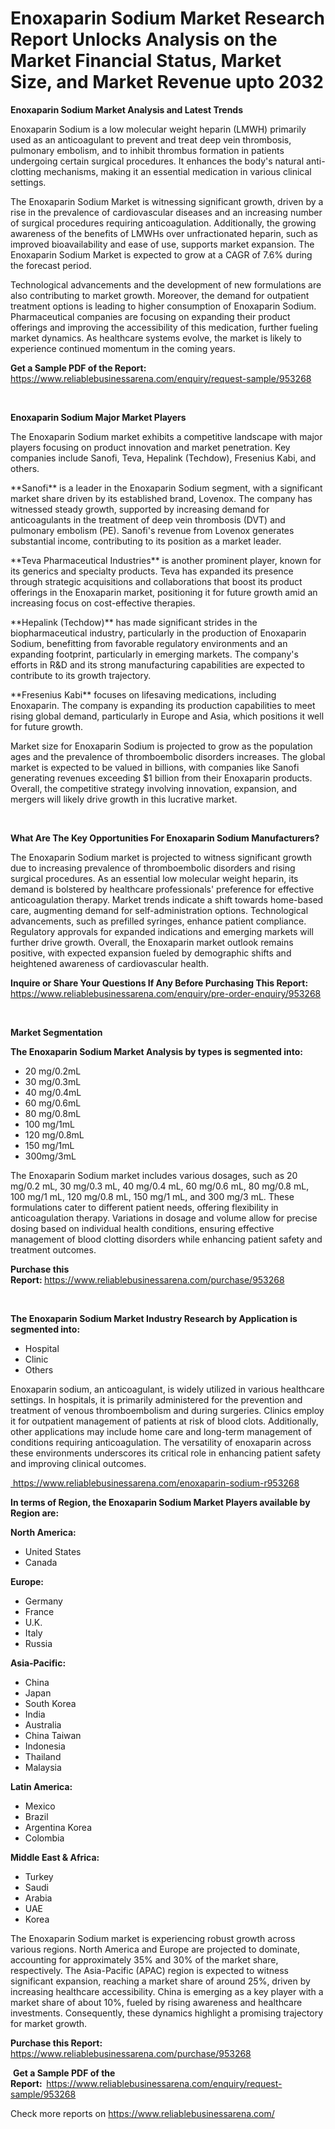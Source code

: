 <p><h1>Enoxaparin Sodium Market Research Report Unlocks Analysis on the Market Financial Status, Market Size, and Market Revenue upto 2032</h1></p><p><strong>Enoxaparin Sodium Market Analysis and Latest Trends</strong></p>
<p><p>Enoxaparin Sodium is a low molecular weight heparin (LMWH) primarily used as an anticoagulant to prevent and treat deep vein thrombosis, pulmonary embolism, and to inhibit thrombus formation in patients undergoing certain surgical procedures. It enhances the body's natural anti-clotting mechanisms, making it an essential medication in various clinical settings.</p><p>The Enoxaparin Sodium Market is witnessing significant growth, driven by a rise in the prevalence of cardiovascular diseases and an increasing number of surgical procedures requiring anticoagulation. Additionally, the growing awareness of the benefits of LMWHs over unfractionated heparin, such as improved bioavailability and ease of use, supports market expansion. The Enoxaparin Sodium Market is expected to grow at a CAGR of 7.6% during the forecast period. </p><p>Technological advancements and the development of new formulations are also contributing to market growth. Moreover, the demand for outpatient treatment options is leading to higher consumption of Enoxaparin Sodium. Pharmaceutical companies are focusing on expanding their product offerings and improving the accessibility of this medication, further fueling market dynamics. As healthcare systems evolve, the market is likely to experience continued momentum in the coming years.</p></p>
<p><strong>Get a Sample PDF of the Report:&nbsp;</strong> <a href="https://www.reliablebusinessarena.com/enquiry/request-sample/953268?utm_campaign=3173&utm_medium=2&utm_source=Github&utm_content=ia&utm_term=08032025&utm_id=enoxaparin-sodium">https://www.reliablebusinessarena.com/enquiry/request-sample/953268</a></p>
<p>&nbsp;</p>
<p><strong>Enoxaparin Sodium Major Market Players</strong></p>
<p><p>The Enoxaparin Sodium market exhibits a competitive landscape with major players focusing on product innovation and market penetration. Key companies include Sanofi, Teva, Hepalink (Techdow), Fresenius Kabi, and others.</p><p>**Sanofi** is a leader in the Enoxaparin Sodium segment, with a significant market share driven by its established brand, Lovenox. The company has witnessed steady growth, supported by increasing demand for anticoagulants in the treatment of deep vein thrombosis (DVT) and pulmonary embolism (PE). Sanofi's revenue from Lovenox generates substantial income, contributing to its position as a market leader.</p><p>**Teva Pharmaceutical Industries** is another prominent player, known for its generics and specialty products. Teva has expanded its presence through strategic acquisitions and collaborations that boost its product offerings in the Enoxaparin market, positioning it for future growth amid an increasing focus on cost-effective therapies.</p><p>**Hepalink (Techdow)** has made significant strides in the biopharmaceutical industry, particularly in the production of Enoxaparin Sodium, benefitting from favorable regulatory environments and an expanding footprint, particularly in emerging markets. The company's efforts in R&D and its strong manufacturing capabilities are expected to contribute to its growth trajectory.</p><p>**Fresenius Kabi** focuses on lifesaving medications, including Enoxaparin. The company is expanding its production capabilities to meet rising global demand, particularly in Europe and Asia, which positions it well for future growth.</p><p>Market size for Enoxaparin Sodium is projected to grow as the population ages and the prevalence of thromboembolic disorders increases. The global market is expected to be valued in billions, with companies like Sanofi generating revenues exceeding $1 billion from their Enoxaparin products. Overall, the competitive strategy involving innovation, expansion, and mergers will likely drive growth in this lucrative market.</p></p>
<p>&nbsp;</p>
<p><strong>What Are The Key Opportunities For Enoxaparin Sodium Manufacturers?</strong></p>
<p><p>The Enoxaparin Sodium market is projected to witness significant growth due to increasing prevalence of thromboembolic disorders and rising surgical procedures. As an essential low molecular weight heparin, its demand is bolstered by healthcare professionals' preference for effective anticoagulation therapy. Market trends indicate a shift towards home-based care, augmenting demand for self-administration options. Technological advancements, such as prefilled syringes, enhance patient compliance. Regulatory approvals for expanded indications and emerging markets will further drive growth. Overall, the Enoxaparin market outlook remains positive, with expected expansion fueled by demographic shifts and heightened awareness of cardiovascular health.</p></p>
<p><strong>Inquire or Share Your Questions If Any Before Purchasing This Report:</strong> <a href="https://www.reliablebusinessarena.com/enquiry/pre-order-enquiry/953268?utm_campaign=3173&utm_medium=2&utm_source=Github&utm_content=ia&utm_term=08032025&utm_id=enoxaparin-sodium">https://www.reliablebusinessarena.com/enquiry/pre-order-enquiry/953268</a></p>
<p>&nbsp;</p>
<p><strong>Market Segmentation</strong></p>
<p><strong>The Enoxaparin Sodium Market Analysis by types is segmented into:</strong></p>
<p><ul><li>20 mg/0.2mL</li><li>30 mg/0.3mL</li><li>40 mg/0.4mL</li><li>60 mg/0.6mL</li><li>80 mg/0.8mL</li><li>100 mg/1mL</li><li>120 mg/0.8mL</li><li>150 mg/1mL</li><li>300mg/3mL</li></ul></p>
<p><p>The Enoxaparin Sodium market includes various dosages, such as 20 mg/0.2 mL, 30 mg/0.3 mL, 40 mg/0.4 mL, 60 mg/0.6 mL, 80 mg/0.8 mL, 100 mg/1 mL, 120 mg/0.8 mL, 150 mg/1 mL, and 300 mg/3 mL. These formulations cater to different patient needs, offering flexibility in anticoagulation therapy. Variations in dosage and volume allow for precise dosing based on individual health conditions, ensuring effective management of blood clotting disorders while enhancing patient safety and treatment outcomes.</p></p>
<p><strong>Purchase this Report:&nbsp;</strong><a href="https://www.reliablebusinessarena.com/purchase/953268?utm_campaign=3173&utm_medium=2&utm_source=Github&utm_content=ia&utm_term=08032025&utm_id=enoxaparin-sodium">https://www.reliablebusinessarena.com/purchase/953268</a></p>
<p>&nbsp;</p>
<p><strong>The Enoxaparin Sodium Market Industry Research by Application is segmented into:</strong></p>
<p><ul><li>Hospital</li><li>Clinic</li><li>Others</li></ul></p>
<p><p>Enoxaparin sodium, an anticoagulant, is widely utilized in various healthcare settings. In hospitals, it is primarily administered for the prevention and treatment of venous thromboembolism and during surgeries. Clinics employ it for outpatient management of patients at risk of blood clots. Additionally, other applications may include home care and long-term management of conditions requiring anticoagulation. The versatility of enoxaparin across these environments underscores its critical role in enhancing patient safety and improving clinical outcomes.</p></p>
<p><a href="https://www.reliablebusinessarena.com/enoxaparin-sodium-r953268?utm_campaign=3173&utm_medium=2&utm_source=Github&utm_content=ia&utm_term=08032025&utm_id=enoxaparin-sodium">&nbsp;https://www.reliablebusinessarena.com/enoxaparin-sodium-r953268</a></p>
<p><strong>In terms of Region, the Enoxaparin Sodium Market Players available by Region are:</strong></p>
<p>
    <p> <strong> North America: </strong>
        <ul>
            <li>United States</li>
            <li>Canada</li>
        </ul>
        </p> 
    <p> <strong> Europe: </strong>
        <ul>
            <li>Germany</li>
            <li>France</li>
            <li>U.K.</li>
            <li>Italy</li>
            <li>Russia</li>
        </ul>
        </p> 
    <p> <strong> Asia-Pacific: </strong>
        <ul>
            <li>China</li>
            <li>Japan</li>
            <li>South Korea</li>
            <li>India</li>
            <li>Australia</li>
            <li>China Taiwan</li>
            <li>Indonesia</li>
            <li>Thailand</li>
            <li>Malaysia</li>
        </ul>
        </p> 
    <p> <strong> Latin America: </strong>
        <ul>
            <li>Mexico</li>
            <li>Brazil</li>
            <li>Argentina Korea</li>
            <li>Colombia</li>
        </ul>
        </p> 
    <p> <strong> Middle East & Africa: </strong>
        <ul>
            <li>Turkey</li>
            <li>Saudi</li>
            <li>Arabia</li>
            <li>UAE</li>
            <li>Korea</li>
        </ul>
    </p>
    </p>
<p><p>The Enoxaparin Sodium market is experiencing robust growth across various regions. North America and Europe are projected to dominate, accounting for approximately 35% and 30% of the market share, respectively. The Asia-Pacific (APAC) region is expected to witness significant expansion, reaching a market share of around 25%, driven by increasing healthcare accessibility. China is emerging as a key player with a market share of about 10%, fueled by rising awareness and healthcare investments. Consequently, these dynamics highlight a promising trajectory for market growth.</p></p>
<p><strong>Purchase this Report: </strong><a href="https://www.reliablebusinessarena.com/purchase/953268?utm_campaign=3173&utm_medium=2&utm_source=Github&utm_content=ia&utm_term=08032025&utm_id=enoxaparin-sodium">https://www.reliablebusinessarena.com/purchase/953268</a></p>
<p>&nbsp;<strong>Get a Sample PDF of the Report:&nbsp;&nbsp;</strong><a href="https://www.reliablebusinessarena.com/enquiry/request-sample/953268?utm_campaign=3173&utm_medium=2&utm_source=Github&utm_content=ia&utm_term=08032025&utm_id=enoxaparin-sodium">https://www.reliablebusinessarena.com/enquiry/request-sample/953268</a></p>
<p><strong></strong></p>
<p>Check more reports on <a href="https://www.reliablebusinessarena.com/?utm_campaign=3173&utm_medium=2&utm_source=Github&utm_content=ia&utm_term=08032025&utm_id=enoxaparin-sodium">https://www.reliablebusinessarena.com/</a></p>